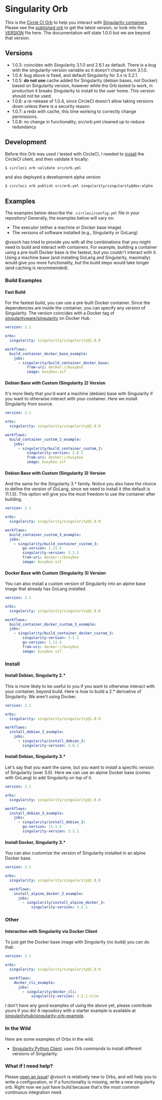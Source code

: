 # Singularity Orb

This is the [Circle CI Orb](https://circleci.com/orbs/registry/) to help you 
interact with [Singularity containers](https://www.github.com/sylabs/singularity).
Please see the [published orb](https://circleci.com/orbs/registry/orb/singularity/singularity)
to get the latest version, or look into the
[VERSION](VERSION) file here. The documentation will state 1.0.0 but we are beyond
that version.

## Versions

 - 1.0.3: coincides with Singularity 3.1.0 and 2.6.1 as default. There is a bug with the singularity-version variable so it doesn't change from 3.1.0.
 - 1.0.4: bug above is fixed, and default Singularity for 3.x is 3.2.1.
 - 1.0.5: **do not use** cache added for Singularity (debian bases, not Docker) based on Singularity version, however while the Orb tested to work, in production it breaks Singularity to install to the user home. This version should not be used.
 - 1.0.6: a re-release of 1.0.4, since CircleCI doesn't allow taking versions down unless there is a security reason.
 - 1.0.7: a redo with cache, this time working to correctly change permissions.
 - 1.0.8: no change in functionality, src/orb.yml cleaned up to reduce redundancy

## Development

Before this Orb was used / tested with CircleCI, I needed to [install](https://circleci.com/docs/2.0/creating-orbs/)
the CircleCI client, and then validate it locally:

```bash
$ circleci orb validate src/orb.yml
```

and also deployed a development alpha version


```bash
$ circleci orb publish src/orb.yml singularity/singularity@dev:alpha
```

## Examples

The examples below describe the `.circleci/config.yml` file in your repository!
Generally, the examples below will vary on:

 - The executor (either a machine or Docker base image)
 - The versions of software installed (e.g., Singularity or GoLang)
 
@vsoch has tried to provide you with all the combinations that you might need to
build and interact with containers. For example, building a container using a
pre-built Docker base is the fastest, but you couldn't interact with it.
Using a machine base (and installing GoLang and Singularity, maximally) would
give you more functionality, but the build steps would take longer (and caching is
recommended).

### Build Examples

#### Fast Build

For the fastest build, you can use a pre-built Docker container. Since the
dependencies are inside the container, you can specify any version of Singularity.
The version coincides with a Docker tag of [singularityware/singularity](https://hub.docker.com/r/singularityware/singularity/tags)
on Docker Hub.

```yaml
version: 2.1

orbs:
  singularity: singularity/singularity@1.0.0

workflows:
  build_container_docker_base_example:
    jobs:
      - singularity/build_container_docker_base:
          from-uri: docker://busybox
          image: busybox.sif
```



#### Debian Base with Custom (Singularity 2) Version

It's more likely that you'd want a machine (debian) base with Singularity if you
want to otherwise interact with your container. Here we install Singularity
from source.

```yaml
version: 2.1

orbs:
  singularity: singularity/singularity@1.0.0

workflows:
  build_container_custom_2_example:
    jobs:
      - singularity/build_container_custom_2:
          singularity-version: 2.6.1
          from-uri: docker://busybox
          image: busybox.sif
```


#### Debian Base with Custom (Singularity 3) Version

And the same for the Singularity 3.* family. Notice you also have the
choice to define the version of GoLang, since we need to install it (the
default is 11.1.5). This option will give you the most freedom to use the 
container after building.


```yaml
version: 2.1

orbs:
  singularity: singularity/singularity@1.0.0

workflows:
  build_container_custom_3_example:
  jobs:
    - singularity/build_container_custom_3:
        go-version: 1.11.5
        singularity-version: 3.2.1
        from-uri: docker://busybox
        image: busybox.sif
```


#### Docker Base with Custom (Singularity 3) Version

You can also install a custom version of Singularity into an alpine base image
that already has GoLang installed.

```yaml
version: 2.1

orbs:
  singularity: singularity/singularity@1.0.0

workflows:
  build_container_docker_custom_3_example:
  jobs:
    - singularity/build_container_docker_custom_3:
        singularity-version: 3.2.1
        go-version: 1.11.5
        from-uri: docker://busybox
        image: busybox.sif
```


### Install

#### Install Debian, Singularity 2.*

This is more likely to be useful to you if you want to otherwise interact
with your container, beyond build. Here is how to build a 2.* derivative of
Singularity. We aren't using Docker.

```yaml
version: 2.1

orbs:
  singularity: singularity/singularity@1.0.0

workflows:
  install_debian_2_example:
    jobs:
      - singularity/install_debian_2:
        singularity-version: 2.6.1
```

#### Install Debian, Singularity 3.*

Let's say that you want the same, but you want to install a specific
version of Singularity (over 3.0). Here we can use an alpine Docker base
(comes with GoLang) to add Singularity on top of it. 

```yaml
version: 2.1

orbs:
  singularity: singularity/singularity@1.0.0

workflows:
  install_debian_3_example:
    jobs:
      - singularity/install_debian_3:
        go-version: 11.1.5
        singularity-version: 3.2.1
```

#### Install Docker, Singularity 3.*

You can also customize the version of Singularity installed in an alpine
Docker base.

```yaml
version: 2.1

orbs:
  singularity: singularity/singularity@1.0.0

  workflows:
    install_alpine_docker_3_example:
      jobs:
        - singularity/install_alpine_docker_3:
            singularity-version: 3.2.1
```


### Other

#### Interaction with Singularity via Docker Client

To just get the Docker base image with Singularity (no build) you can do that:

```yaml
version: 2.1

orbs:
  singularity: singularity/singularity@1.0.0

  workflows:
    docker_cli_example:
      jobs:
        - singularity/docker_cli:
            singularity-version: 3.2.1-slim
```

I don't have any good examples of using the above yet, please contribute yours if you do!
A repository with a starter example is available at 
[singularityhub/singularity-orb-example](https://github.com/singularityhub/singularity-orb-example).


### In the Wild

Here are some examples of Orbs in the wild.

 - [Singularity Python Client](https://github.com/singularityhub/singularity-cli/blob/master/.circleci/config.yml): uses Orb commands to install different versions of Singularity.

### What if I need help?

Please [open an issue](https://www.github.com/singularityhub/singularity-orb)!
@vsoch is relatively new to Orbs, and will help you to write a configuration,
or if a functionality is missing, write a new singularity orb. Right now
we just have build because that's the most common continuous integration need.
